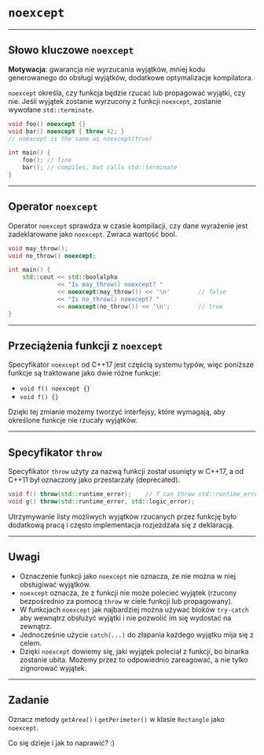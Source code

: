 <!-- .slide: data-background="#111111" -->
# `noexcept`

___

## Słowo kluczowe `noexcept`

**Motywacja**: gwarancja nie wyrzucania wyjątków, mniej kodu generowanego do obsługi wyjątków, dodatkowe optymalizacje kompilatora.

`noexcept` określa, czy funkcja będzie rzucać lub propagować wyjątki, czy nie. Jeśli wyjątek zostanie wyrzucony z funkcji `noexcept`, zostanie wywołane `std::terminate`.
<!-- .element: class="fragment fade-in" -->

```c++
void foo() noexcept {}
void bar() noexcept { throw 42; }
// noexcept is the same as noexcept(true)

int main() {
    foo(); // fine
    bar(); // compiles, but calls std::terminate
}
```
<!-- .element: class="fragment fade-in" -->

___

## Operator `noexcept`

Operator `noexcept` sprawdza w czasie kompilacji, czy dane wyrażenie jest zadeklarowane jako `noexcept`. Zwraca wartość bool.

```cpp
void may_throw();
void no_throw() noexcept;

int main() {
    std::cout << std::boolalpha
              << "Is may_throw() noexcept? "
              << noexcept(may_throw()) << '\n'        // false
              << "Is no_throw() noexcept? "
              << noexcept(no_throw()) << '\n';        // true
}
```

___

## Przeciążenia funkcji z `noexcept`

Specyfikator `noexcept` od C++17 jest częścią systemu typów, więc poniższe funkcje są traktowane jako dwie różne funkcje:

* `void f() noexcept {}`
* `void f() {}`

Dzięki tej zmianie możemy tworzyć interfejsy, które wymagają, aby określone funkcje nie rzucały wyjątków.

___

## Specyfikator `throw`

Specyfikator `throw` użyty za nazwą funkcji został usunięty w C++17, a od C++11 był oznaczony jako przestarzały (deprecated).

```cpp
void f() throw(std::runtime_error);    // f can throw std::runtime_error
void g() throw(std::runtime_error, std::logic_error);
```

Utrzymywanie listy możliwych wyjątków rzucanych przez funkcję było dodatkową pracą i często implementacja rozjeżdżała się z deklaracją.

___

## Uwagi

* <!-- .element: class="fragment fade-in" --> Oznaczenie funkcji jako <code>noexcept</code> nie oznacza, że nie można w niej obsługiwać wyjątków.
* <!-- .element: class="fragment fade-in" --> <code>noexcept</code> oznacza, że z funkcji nie może polecieć wyjątek (rzucony bezpośrednio za pomocą <code>throw</code> w ciele funkcji lub propagowany).
* <!-- .element: class="fragment fade-in" --> W funkcjach <code>noexcept</code> jak najbardziej można używać bloków <code>try-catch</code> aby wewnątrz obsłużyć wyjątki i nie pozwolić im się wydostać na zewnątrz.
* <!-- .element: class="fragment fade-in" --> Jednocześnie użycie <code>catch(...)</code> do złapania każdego wyjątku mija się z celem.
* <!-- .element: class="fragment fade-in" --> Dzięki <code>noexcept</code> dowiemy się, jaki wyjątek poleciał z funkcji, bo binarka zostanie ubita. Możemy przez to odpowiednio zareagować, a nie tylko zignorować wyjątek.

___

## Zadanie

Oznacz metody `getArea()` i `getPerimeter()` w klasie `Rectangle` jako `noexcept`.

Co się dzieje i jak to naprawić? :)
